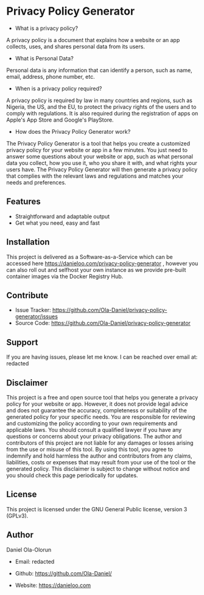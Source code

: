 Privacy Policy Generator
========



- What is a privacy policy?

A privacy policy is a document that explains how a website or an app collects, uses, and shares personal data from its users. 




- What is Personal Data?

Personal data is any information that can identify a person, such as name, email, address, phone number, etc. 




- When is a privacy policy required?

A privacy policy is required by law in many countries and regions, such as Nigeria, the US, and the EU, to protect the privacy rights of the users and to comply with regulations. It is also required during the registration of apps on Apple's App Store and Google's PlayStore.


- How does the Privacy Policy Generator work?

The Privacy Policy Generator is a tool that helps you create a customized privacy policy for your website or app in a few minutes. You just need to answer some questions about your website or app, such as what personal data you collect, how you use it, who you share it with, and what rights your users have. The Privacy Policy Generator will then generate a privacy policy that complies with the relevant laws and regulations and matches your needs and preferences.



Features
--------

- Straightforward and adaptable output
- Get what you need, easy and fast

Installation
------------

This project is delivered as a Software-as-a-Service which can be accessed here https://danieloo.com/privacy-policy-generator , however you can also roll out and selfhost your own instance as we provide pre-built container images via the Docker Registry Hub. 

Contribute
----------

- Issue Tracker: https://github.com/Ola-Daniel/privacy-policy-generator/issues
- Source Code: https://github.com/Ola-Daniel/privacy-policy-generator

Support
-------

If you are having issues, please let me know.
I can be reached over email at: redacted

Disclaimer
----------

This project is a free and open source tool that helps you generate a privacy policy for your website or app. However, it does not provide legal advice and does not guarantee the accuracy, completeness or suitability of the generated policy for your specific needs. You are responsible for reviewing and customizing the policy according to your own requirements and applicable laws. You should consult a qualified lawyer if you have any questions or concerns about your privacy obligations. The author and contributors of this project are not liable for any damages or losses arising from the use or misuse of this tool. By using this tool, you agree to indemnify and hold harmless the author and contributors from any claims, liabilities, costs or expenses that may result from your use of the tool or the generated policy. This disclaimer is subject to change without notice and you should check this page periodically for updates.

License
-------

This project is licensed under the GNU General Public license, version 3 (GPLv3).



Author
------


Daniel Ola-Olorun


- Email:  redacted 

- Github: https://github.com/Ola-Daniel/

- Website: https://danieloo.com 







